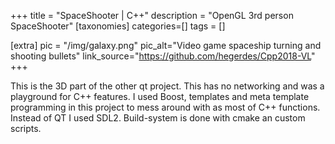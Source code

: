 +++
title = "SpaceShooter | C++"
description = "OpenGL 3rd person SpaceShooter"
[taxonomies]
categories=[]
tags = []

[extra]
pic = "/img/galaxy.png"
pic_alt="Video game spaceship turning and shooting bullets"
link_source="https://github.com/hegerdes/Cpp2018-VL"
+++

This is the 3D part of the other qt project. This has no networking and was a playground for C++ features. I used Boost, templates and meta template programming in this project to mess around with as most of C++ functions.
Instead of QT I used SDL2. Build-system is done with cmake an custom scripts.
